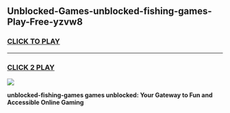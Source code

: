 
## Unblocked-Games-unblocked-fishing-games-Play-Free-yzvw8
<h3>
<a href="https://premium76.site?title=unblocked-fishing-games&ref=18A1">CLICK TO PLAY</a></h3>
<hr>

<h3>
<a href="https://premium76.site?title=unblocked-fishing-games&ref=18A1">CLICK 2 PLAY</a>
  
</h3>

<a href="https://premium76.site?title=unblocked-fishing-games&ref=18A1"><img src="https://clearcache.store/games.png"></a>


**unblocked-fishing-games games unblocked: Your Gateway to Fun and Accessible Online Gaming**
